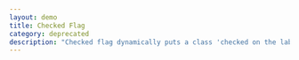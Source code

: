 ```yaml
---
layout: demo
title: Checked Flag
category: deprecated
description: "Checked flag dynamically puts a class 'checked on the label of any checkbox or radio button that is checked for rich styling purposes."
---
```

